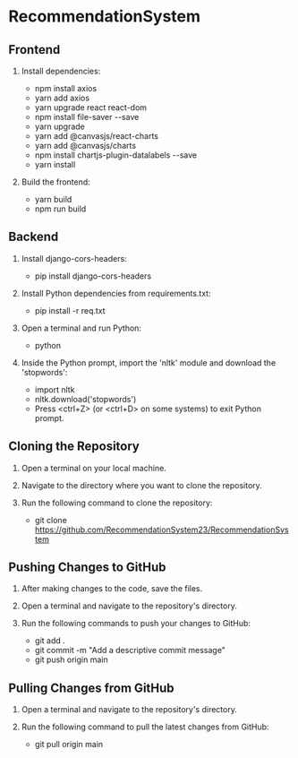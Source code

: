# RecommendationSystem

## Frontend
1. Install dependencies:
   - npm install axios
   - yarn add axios
   - yarn upgrade react react-dom
   - npm install file-saver --save
   - yarn upgrade
   - yarn add @canvasjs/react-charts
   - yarn add @canvasjs/charts
   - npm install chartjs-plugin-datalabels --save
   - yarn install

2. Build the frontend:
   - yarn build
   - npm run build

## Backend
1. Install django-cors-headers:
   - pip install django-cors-headers

2. Install Python dependencies from requirements.txt:
   - pip install -r req.txt

3. Open a terminal and run Python:
   - python

4. Inside the Python prompt, import the 'nltk' module and download the 'stopwords':
   - import nltk
   - nltk.download('stopwords')
   - Press <ctrl+Z> (or <ctrl+D> on some systems) to exit Python prompt.

## Cloning the Repository
1. Open a terminal on your local machine.

2. Navigate to the directory where you want to clone the repository.

3. Run the following command to clone the repository:
   - git clone <https://github.com/RecommendationSystem23/RecommendationSystem>

## Pushing Changes to GitHub
1. After making changes to the code, save the files.

2. Open a terminal and navigate to the repository's directory.

3. Run the following commands to push your changes to GitHub:
   - git add .
   - git commit -m "Add a descriptive commit message"
   - git push origin main

## Pulling Changes from GitHub
1. Open a terminal and navigate to the repository's directory.

2. Run the following command to pull the latest changes from GitHub:
   - git pull origin main

